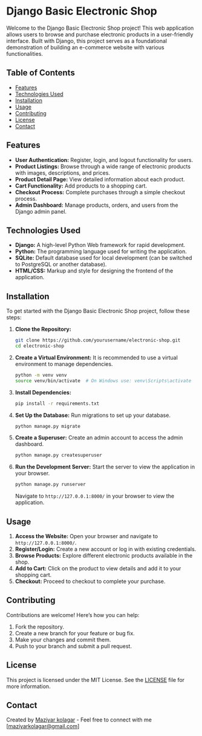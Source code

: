 # Django Basic Electronic Shop

Welcome to the Django Basic Electronic Shop project! This web application allows users to browse and purchase electronic products in a user-friendly interface. Built with Django, this project serves as a foundational demonstration of building an e-commerce website with various functionalities.

## Table of Contents

- [Features](#features)
- [Technologies Used](#technologies-used)
- [Installation](#installation)
- [Usage](#usage)
- [Contributing](#contributing)
- [License](#license)
- [Contact](#contact)

## Features

- **User Authentication:** Register, login, and logout functionality for users.
- **Product Listings:** Browse through a wide range of electronic products with images, descriptions, and prices.
- **Product Detail Page:** View detailed information about each product.
- **Cart Functionality:** Add products to a shopping cart.
- **Checkout Process:** Complete purchases through a simple checkout process.
- **Admin Dashboard:** Manage products, orders, and users from the Django admin panel.

## Technologies Used

- **Django:** A high-level Python Web framework for rapid development.
- **Python:** The programming language used for writing the application.
- **SQLite:** Default database used for local development (can be switched to PostgreSQL or another database).
- **HTML/CSS:** Markup and style for designing the frontend of the application.
  
## Installation

To get started with the Django Basic Electronic Shop project, follow these steps:

1. **Clone the Repository:**
   ```bash
   git clone https://github.com/yourusername/electronic-shop.git
   cd electronic-shop
   ```

2. **Create a Virtual Environment:**
   It is recommended to use a virtual environment to manage dependencies.
   ```bash
   python -m venv venv
   source venv/bin/activate  # On Windows use: venv\Scripts\activate
   ```

3. **Install Dependencies:**
   ```bash
   pip install -r requirements.txt
   ```

4. **Set Up the Database:**
   Run migrations to set up your database.
   ```bash
   python manage.py migrate
   ```

5. **Create a Superuser:**
   Create an admin account to access the admin dashboard.
   ```bash
   python manage.py createsuperuser
   ```

6. **Run the Development Server:**
   Start the server to view the application in your browser.
   ```bash
   python manage.py runserver
   ```
   Navigate to `http://127.0.0.1:8000/` in your browser to view the application.

## Usage

1. **Access the Website:** Open your browser and navigate to `http://127.0.0.1:8000/`.
2. **Register/Login:** Create a new account or log in with existing credentials.
3. **Browse Products:** Explore different electronic products available in the shop.
4. **Add to Cart:** Click on the product to view details and add it to your shopping cart.
5. **Checkout:** Proceed to checkout to complete your purchase.

## Contributing

Contributions are welcome! Here’s how you can help:

1. Fork the repository.
2. Create a new branch for your feature or bug fix.
3. Make your changes and commit them.
4. Push to your branch and submit a pull request.

## License

This project is licensed under the MIT License. See the [LICENSE](LICENSE) file for more information.

## Contact

Created by [Maziyar kolagar](https://github.com/Thrymheim/MyBlog) - Feel free to connect with me [maziyarkolagar@gmail.com]

